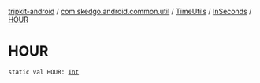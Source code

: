 [tripkit-android](../../../index.md) / [com.skedgo.android.common.util](../../index.md) / [TimeUtils](../index.md) / [InSeconds](index.md) / [HOUR](./-h-o-u-r.md)

# HOUR

`static val HOUR: `[`Int`](https://kotlinlang.org/api/latest/jvm/stdlib/kotlin/-int/index.html)